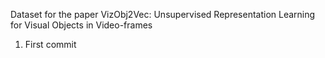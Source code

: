 Dataset for the paper VizObj2Vec: Unsupervised Representation Learning for Visual Objects in Video-frames

1. First commit
